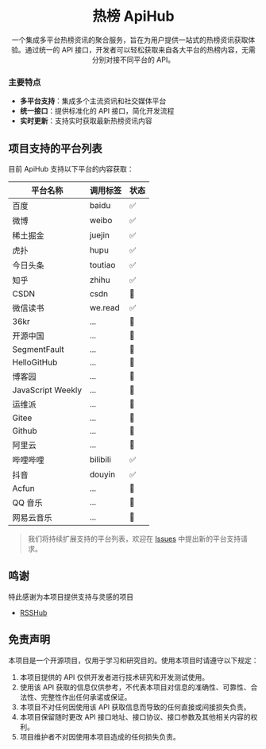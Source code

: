 <h1 align="center">热榜 ApiHub</h1>
<p align="center">一个集成多平台热榜资讯的聚合服务，旨在为用户提供一站式的热榜资讯获取体验。通过统一的 API 接口，开发者可以轻松获取来自各大平台的热榜内容，无需分别对接不同平台的 API。</p>

### 主要特点

- **多平台支持**：集成多个主流资讯和社交媒体平台
- **统一接口**：提供标准化的 API 接口，简化开发流程
- **实时更新**：支持实时获取最新热榜资讯内容

## 项目支持的平台列表

目前 ApiHub 支持以下平台的内容获取：

| 平台名称          | 调用标签 | 状态 |
| ----------------- | -------- | ---- |
| 百度              | baidu    | ✅   |
| 微博              | weibo    | ✅   |
| 稀土掘金          | juejin   | ✅   |
| 虎扑              | hupu     | ✅   |
| 今日头条          | toutiao  | ✅   |
| 知乎              | zhihu    | ✅   |
| CSDN              | csdn     | 🔄   |
| 微信读书          | we.read  | ✅   |
| 36kr              | ...      | 🔄   |
| 开源中国          | ...      | 🔄   |
| SegmentFault      | ...      | 🔄   |
| HelloGitHub       | ...      | 🔄   |
| 博客园            | ...      | 🔄   |
| JavaScript Weekly | ...      | 🔄   |
| 运维派            | ...      | 🔄   |
| Gitee             | ...      | 🔄   |
| Github            | ...      | 🔄   |
| 阿里云            | ...      | 🔄   |
| 哔哩哔哩          | bilibili | ✅   |
| 抖音              | douyin   | ✅   |
| Acfun             | ...      | 🔄   |
| QQ 音乐           | ...      | 🔄   |
| 网易云音乐        | ...      | 🔄   |

> 我们将持续扩展支持的平台列表，欢迎在 [Issues](https://github.com/Rankslive/RanksLiveApi/issues) 中提出新的平台支持请求。

## 鸣谢

特此感谢为本项目提供支持与灵感的项目

- [RSSHub](https://github.com/DIYgod/RSSHub)

## 免责声明

本项目是一个开源项目，仅用于学习和研究目的。使用本项目时请遵守以下规定：

1. 本项目提供的 API 仅供开发者进行技术研究和开发测试使用。
2. 使用该 API 获取的信息仅供参考，不代表本项目对信息的准确性、可靠性、合法性、完整性作出任何承诺或保证。
3. 本项目不对任何因使用该 API 获取信息而导致的任何直接或间接损失负责。
4. 本项目保留随时更改 API 接口地址、接口协议、接口参数及其他相关内容的权利。
5. 项目维护者不对因使用本项目造成的任何损失负责。
